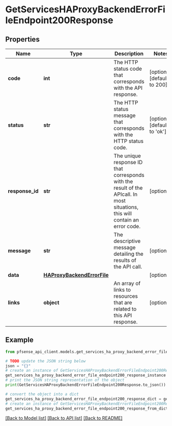 # GetServicesHAProxyBackendErrorFileEndpoint200Response


## Properties

Name | Type | Description | Notes
------------ | ------------- | ------------- | -------------
**code** | **int** | The HTTP status code that corresponds with the API response. | [optional] [default to 200]
**status** | **str** | The HTTP status message that corresponds with the HTTP status code. | [optional] [default to 'ok']
**response_id** | **str** | The unique response ID that corresponds with the result of the APIcall. In most situations, this will contain an error code. | [optional] 
**message** | **str** | The descriptive message detailing the results of the API call. | [optional] 
**data** | [**HAProxyBackendErrorFile**](HAProxyBackendErrorFile.md) |  | [optional] 
**links** | **object** | An array of links to resources that are related to this API response. | [optional] 

## Example

```python
from pfsense_api_client.models.get_services_ha_proxy_backend_error_file_endpoint200_response import GetServicesHAProxyBackendErrorFileEndpoint200Response

# TODO update the JSON string below
json = "{}"
# create an instance of GetServicesHAProxyBackendErrorFileEndpoint200Response from a JSON string
get_services_ha_proxy_backend_error_file_endpoint200_response_instance = GetServicesHAProxyBackendErrorFileEndpoint200Response.from_json(json)
# print the JSON string representation of the object
print(GetServicesHAProxyBackendErrorFileEndpoint200Response.to_json())

# convert the object into a dict
get_services_ha_proxy_backend_error_file_endpoint200_response_dict = get_services_ha_proxy_backend_error_file_endpoint200_response_instance.to_dict()
# create an instance of GetServicesHAProxyBackendErrorFileEndpoint200Response from a dict
get_services_ha_proxy_backend_error_file_endpoint200_response_from_dict = GetServicesHAProxyBackendErrorFileEndpoint200Response.from_dict(get_services_ha_proxy_backend_error_file_endpoint200_response_dict)
```
[[Back to Model list]](../README.md#documentation-for-models) [[Back to API list]](../README.md#documentation-for-api-endpoints) [[Back to README]](../README.md)



